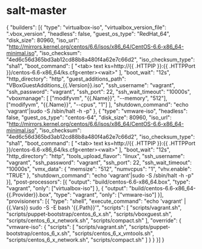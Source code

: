 # salt-master
{ "builders": [{ "type": "virtualbox-iso", "virtualbox_version_file": ".vbox_version", "headless": false, "guest_os_type": "RedHat_64", "disk_size": 80960, "iso_url": "http://mirrors.kernel.org/centos/6.6/isos/x86_64/CentOS-6.6-x86_64-minimal.iso", "iso_checksum": "4ed6c56d365bd3ab12cd88b8a480f4a62e7c66d2", "iso_checksum_type": "sha1", "boot_command": [ "&lt;tab> text ks=http://{{ .HTTPIP }}:{{ .HTTPPort }}/centos-6.6-x86_64/ks.cfg&lt;enter>&lt;wait>" ], "boot_wait": "12s", "http_directory": "http", "guest_additions_path": "VBoxGuestAdditions_{{.Version}}.iso", "ssh_username": "vagrant", "ssh_password": "vagrant", "ssh_port": 22, "ssh_wait_timeout": "10000s", "vboxmanage": [ ["modifyvm", "{{.Name}}", "--memory", "512"], ["modifyvm", "{{.Name}}", "--cpus", "1"] ], "shutdown_command": "echo 'vagrant'|sudo -S /sbin/halt -h -p" }, { "type": "vmware-iso", "headless": false, "guest_os_type": "centos-64", "disk_size": 80960, "iso_url": "http://mirrors.kernel.org/centos/6.6/isos/x86_64/CentOS-6.6-x86_64-minimal.iso", "iso_checksum": "4ed6c56d365bd3ab12cd88b8a480f4a62e7c66d2", "iso_checksum_type": "sha1", "boot_command": [ "&lt;tab> text ks=http://{{ .HTTPIP }}:{{ .HTTPPort }}/centos-6.6-x86_64/ks.cfg&lt;enter>&lt;wait>" ], "boot_wait": "12s", "http_directory": "http", "tools_upload_flavor": "linux", "ssh_username": "vagrant", "ssh_password": "vagrant", "ssh_port": 22, "ssh_wait_timeout": "10000s", "vmx_data": { "memsize": "512", "numvcpus": "1", "vhv.enable": "TRUE" }, "shutdown_command": "echo 'vagrant'|sudo -S /sbin/halt -h -p" }], "post-processors": [{ "output": "build/centos-6.6-x86_64.box", "type": "vagrant", "only": ["virtualbox-iso"] }, { "output": "build/centos-6.6-x86_64-{{.Provider}}.box", "type": "vagrant", "only": ["vmware-iso"] }], "provisioners": [{ "type": "shell", "execute_command": "echo 'vagrant' | {{.Vars}} sudo -S -E bash '{{.Path}}'", "scripts": [ "scripts/vagrant.sh", "scripts/puppet-bootstrap/centos_6_x.sh", "scripts/vboxguest.sh", "scripts/centos_6_x_network.sh", "scripts/compact.sh" ], "override": { "vmware-iso": { "scripts": [ "scripts/vagrant.sh", "scripts/puppet-bootstrap/centos_6_x.sh", "scripts/centos_6_x_vmtools.sh", "scripts/centos_6_x_network.sh", "scripts/compact.sh" ] } } }] }
